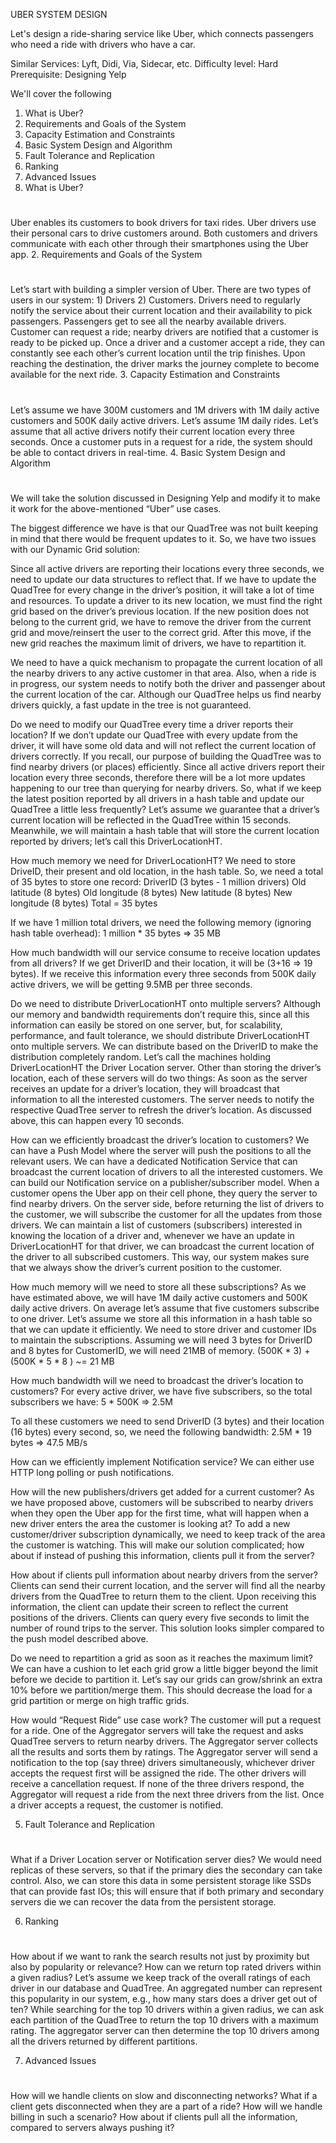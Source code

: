 UBER SYSTEM DESIGN


Let's design a ride-sharing service like Uber, which connects passengers who need a ride with drivers who have a car.

Similar Services: Lyft, Didi, Via, Sidecar, etc.
Difficulty level: Hard
Prerequisite: Designing Yelp

We'll cover the following
1. What is Uber?
2. Requirements and Goals of the System
3. Capacity Estimation and Constraints
4. Basic System Design and Algorithm
5. Fault Tolerance and Replication
6. Ranking
7. Advanced Issues
1. What is Uber?
#
Uber enables its customers to book drivers for taxi rides. Uber drivers use their personal cars to drive customers around. Both customers and drivers communicate with each other through their smartphones using the Uber app.
2. Requirements and Goals of the System
#
Let’s start with building a simpler version of Uber.
There are two types of users in our system: 1) Drivers 2) Customers.
Drivers need to regularly notify the service about their current location and their availability to pick passengers.
Passengers get to see all the nearby available drivers.
Customer can request a ride; nearby drivers are notified that a customer is ready to be picked up.
Once a driver and a customer accept a ride, they can constantly see each other’s current location until the trip finishes.
Upon reaching the destination, the driver marks the journey complete to become available for the next ride.
3. Capacity Estimation and Constraints
#
Let’s assume we have 300M customers and 1M drivers with 1M daily active customers and 500K daily active drivers.
Let’s assume 1M daily rides.
Let’s assume that all active drivers notify their current location every three seconds.
Once a customer puts in a request for a ride, the system should be able to contact drivers in real-time.
4. Basic System Design and Algorithm
#
We will take the solution discussed in Designing Yelp and modify it to make it work for the above-mentioned “Uber” use cases.

The biggest difference we have is that our QuadTree was not built keeping in mind that there would be frequent updates to it. So, we have two issues with our Dynamic Grid solution:

Since all active drivers are reporting their locations every three seconds, we need to update our data structures to reflect that. If we have to update the QuadTree for every change in the driver’s position, it will take a lot of time and resources. To update a driver to its new location, we must find the right grid based on the driver’s previous location. If the new position does not belong to the current grid, we have to remove the driver from the current grid and move/reinsert the user to the correct grid. After this move, if the new grid reaches the maximum limit of drivers, we have to repartition it.

We need to have a quick mechanism to propagate the current location of all the nearby drivers to any active customer in that area. Also, when a ride is in progress, our system needs to notify both the driver and passenger about the current location of the car.
Although our QuadTree helps us find nearby drivers quickly, a fast update in the tree is not guaranteed.

Do we need to modify our QuadTree every time a driver reports their location? If we don’t update our QuadTree with every update from the driver, it will have some old data and will not reflect the current location of drivers correctly. If you recall, our purpose of building the QuadTree was to find nearby drivers (or places) efficiently. Since all active drivers report their location every three seconds, therefore there will be a lot more updates happening to our tree than querying for nearby drivers. So, what if we keep the latest position reported by all drivers in a hash table and update our QuadTree a little less frequently? Let’s assume we guarantee that a driver’s current location will be reflected in the QuadTree within 15 seconds. Meanwhile, we will maintain a hash table that will store the current location reported by drivers; let’s call this DriverLocationHT.

How much memory we need for DriverLocationHT? We need to store DriveID, their present and old location, in the hash table. So, we need a total of 35 bytes to store one record:
DriverID (3 bytes - 1 million drivers)
Old latitude (8 bytes)
Old longitude (8 bytes)
New latitude (8 bytes)
New longitude (8 bytes) Total = 35 bytes

If we have 1 million total drivers, we need the following memory (ignoring hash table overhead):
1 million * 35 bytes => 35 MB

How much bandwidth will our service consume to receive location updates from all drivers? If we get DriverID and their location, it will be (3+16 => 19 bytes). If we receive this information every three seconds from 500K daily active drivers, we will be getting 9.5MB per three seconds.

Do we need to distribute DriverLocationHT onto multiple servers? Although our memory and bandwidth requirements don’t require this, since all this information can easily be stored on one server, but, for scalability, performance, and fault tolerance, we should distribute DriverLocationHT onto multiple servers. We can distribute based on the DriverID to make the distribution completely random. Let’s call the machines holding DriverLocationHT the Driver Location server. Other than storing the driver’s location, each of these servers will do two things:
As soon as the server receives an update for a driver’s location, they will broadcast that information to all the interested customers.
The server needs to notify the respective QuadTree server to refresh the driver’s location. As discussed above, this can happen every 10 seconds.

How can we efficiently broadcast the driver’s location to customers? We can have a Push Model where the server will push the positions to all the relevant users. We can have a dedicated Notification Service that can broadcast the current location of drivers to all the interested customers. We can build our Notification service on a publisher/subscriber model. When a customer opens the Uber app on their cell phone, they query the server to find nearby drivers. On the server side, before returning the list of drivers to the customer, we will subscribe the customer for all the updates from those drivers. We can maintain a list of customers (subscribers) interested in knowing the location of a driver and, whenever we have an update in DriverLocationHT for that driver, we can broadcast the current location of the driver to all subscribed customers. This way, our system makes sure that we always show the driver’s current position to the customer.

How much memory will we need to store all these subscriptions? As we have estimated above, we will have 1M daily active customers and 500K daily active drivers. On average let’s assume that five customers subscribe to one driver. Let’s assume we store all this information in a hash table so that we can update it efficiently. We need to store driver and customer IDs to maintain the subscriptions. Assuming we will need 3 bytes for DriverID and 8 bytes for CustomerID, we will need 21MB of memory.
(500K * 3) + (500K * 5 * 8 ) ~= 21 MB

How much bandwidth will we need to broadcast the driver’s location to customers? For every active driver, we have five subscribers, so the total subscribers we have:
5 * 500K => 2.5M

To all these customers we need to send DriverID (3 bytes) and their location (16 bytes) every second, so, we need the following bandwidth:
2.5M * 19 bytes => 47.5 MB/s

How can we efficiently implement Notification service? We can either use HTTP long polling or push notifications.

How will the new publishers/drivers get added for a current customer? As we have proposed above, customers will be subscribed to nearby drivers when they open the Uber app for the first time, what will happen when a new driver enters the area the customer is looking at? To add a new customer/driver subscription dynamically, we need to keep track of the area the customer is watching. This will make our solution complicated; how about if instead of pushing this information, clients pull it from the server?

How about if clients pull information about nearby drivers from the server? Clients can send their current location, and the server will find all the nearby drivers from the QuadTree to return them to the client. Upon receiving this information, the client can update their screen to reflect the current positions of the drivers. Clients can query every five seconds to limit the number of round trips to the server. This solution looks simpler compared to the push model described above.

Do we need to repartition a grid as soon as it reaches the maximum limit? We can have a cushion to let each grid grow a little bigger beyond the limit before we decide to partition it. Let’s say our grids can grow/shrink an extra 10% before we partition/merge them. This should decrease the load for a grid partition or merge on high traffic grids.

How would “Request Ride” use case work?
The customer will put a request for a ride.
One of the Aggregator servers will take the request and asks QuadTree servers to return nearby drivers.
The Aggregator server collects all the results and sorts them by ratings.
The Aggregator server will send a notification to the top (say three) drivers simultaneously, whichever driver accepts the request first will be assigned the ride. The other drivers will receive a cancellation request. If none of the three drivers respond, the Aggregator will request a ride from the next three drivers from the list.
Once a driver accepts a request, the customer is notified.

5. Fault Tolerance and Replication
#
What if a Driver Location server or Notification server dies? We would need replicas of these servers, so that if the primary dies the secondary can take control. Also, we can store this data in some persistent storage like SSDs that can provide fast IOs; this will ensure that if both primary and secondary servers die we can recover the data from the persistent storage.

6. Ranking
#
How about if we want to rank the search results not just by proximity but also by popularity or relevance?
How can we return top rated drivers within a given radius? Let’s assume we keep track of the overall ratings of each driver in our database and QuadTree. An aggregated number can represent this popularity in our system, e.g., how many stars does a driver get out of ten? While searching for the top 10 drivers within a given radius, we can ask each partition of the QuadTree to return the top 10 drivers with a maximum rating. The aggregator server can then determine the top 10 drivers among all the drivers returned by different partitions.

7. Advanced Issues
#
How will we handle clients on slow and disconnecting networks?
What if a client gets disconnected when they are a part of a ride? How will we handle billing in such a scenario?
How about if clients pull all the information, compared to servers always pushing it?



